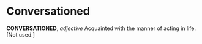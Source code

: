 # Conversationed

**CONVERSATIONED**, _adjective_ Acquainted with the manner of acting in life. \[Not used.\]